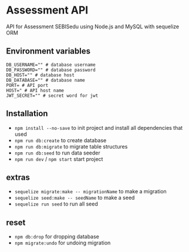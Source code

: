 # Assessment API

API for Assessment SEBISedu using Node.js and MySQL with sequelize ORM

## Environment variables

```
DB_USERNAME="" # database username
DB_PASSWORD="" # database password
DB_HOST="" # database host
DB_DATABASE="" # database name
PORT= # API port
HOST=" # API host name
JWT_SECRET="" # secret word for jwt

```

## Installation

- `npm install --no-save` to init project and install all dependencies that used
- `npm run db:create` to create database
- `npm run db:migrate` to migrate table structures
- `npm run db:seed` to run data seeder
- `npm run dev` / `npm start` start project

## extras

- `sequelize migrate:make -- migrationName` to make a migration
- `sequelize seed:make -- seedName` to make a seed
- `sequelize run seed` to run all seed

## reset

- `npm db:drop` for dropping database
- `npm migrate:undo` for undoing migration
